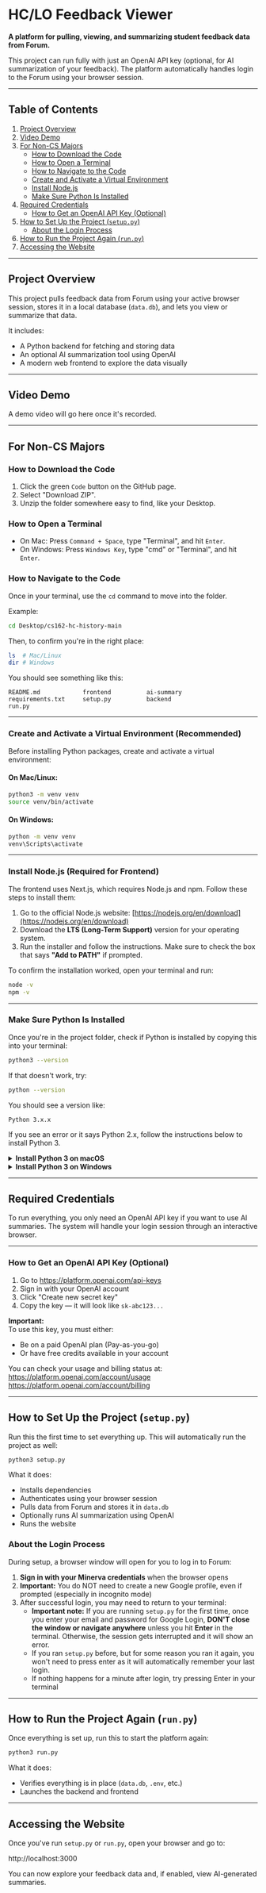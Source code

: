 # HC/LO Feedback Viewer

**A platform for pulling, viewing, and summarizing student feedback data from Forum.**

This project can run fully with just an OpenAI API key (optional, for AI summarization of your feedback). The platform automatically handles login to the Forum using your browser session.

---

## Table of Contents

1. [Project Overview](#project-overview)
2. [Video Demo](#video-demo)
3. [For Non-CS Majors](#for-non-cs-majors)
   - [How to Download the Code](#how-to-download-the-code)
   - [How to Open a Terminal](#how-to-open-a-terminal)
   - [How to Navigate to the Code](#how-to-navigate-to-the-code)
   - [Create and Activate a Virtual Environment](#create-and-activate-a-virtual-environment-recommended)
   - [Install Node.js](#install-nodejs-required-for-frontend)
   - [Make Sure Python Is Installed](#make-sure-python-is-installed)
4. [Required Credentials](#required-credentials)
   - [How to Get an OpenAI API Key (Optional)](#how-to-get-an-openai-api-key-optional)
5. [How to Set Up the Project (`setup.py`)](#how-to-set-up-the-project-setuppy)
   - [About the Login Process](#about-the-login-process)
6. [How to Run the Project Again (`run.py`)](#how-to-run-the-project-again-runpy)
7. [Accessing the Website](#accessing-the-website)


---

## Project Overview

This project pulls feedback data from Forum using your active browser session, stores it in a local database (`data.db`), and lets you view or summarize that data.

It includes:

- A Python backend for fetching and storing data  
- An optional AI summarization tool using OpenAI  
- A modern web frontend to explore the data visually  

---

## Video Demo

A demo video will go here once it's recorded.

---

## For Non-CS Majors

### How to Download the Code

1. Click the green `Code` button on the GitHub page.
2. Select "Download ZIP".
3. Unzip the folder somewhere easy to find, like your Desktop.

### How to Open a Terminal

- On Mac: Press `Command + Space`, type "Terminal", and hit `Enter`.
- On Windows: Press `Windows Key`, type "cmd" or "Terminal", and hit `Enter`.

### How to Navigate to the Code

Once in your terminal, use the `cd` command to move into the folder.

Example:
```bash
cd Desktop/cs162-hc-history-main
```

Then, to confirm you're in the right place:
```bash
ls  # Mac/Linux
dir # Windows
```

You should see something like this:
```arduino
README.md            frontend          ai-summary
requirements.txt     setup.py          backend
run.py
```

---

### Create and Activate a Virtual Environment (Recommended)

Before installing Python packages, create and activate a virtual environment:

#### On Mac/Linux:
```bash
python3 -m venv venv
source venv/bin/activate
```

#### On Windows:
```bash
python -m venv venv
venv\Scripts\activate
```

---

### Install Node.js (Required for Frontend)

The frontend uses Next.js, which requires Node.js and npm. Follow these steps to install them:

1. Go to the official Node.js website: [https://nodejs.org/en/download](https://nodejs.org/en/download)
2. Download the **LTS (Long-Term Support)** version for your operating system.
3. Run the installer and follow the instructions. Make sure to check the box that says **"Add to PATH"** if prompted.

To confirm the installation worked, open your terminal and run:

```bash
node -v
npm -v
```

---

### Make Sure Python Is Installed

Once you're in the project folder, check if Python is installed by copying this into your terminal:

```bash
python3 --version
```

If that doesn't work, try:

```bash
python --version
```

You should see a version like:

```
Python 3.x.x
```

If you see an error or it says Python 2.x, follow the instructions below to install Python 3.

<details>
<summary><strong>Install Python 3 on macOS</strong></summary>

1. Visit [python.org/downloads/mac-osx](https://www.python.org/downloads/mac-osx/)
2. Download the latest version of Python 3.
3. Run the installer and follow the steps.
4. After installation, reopen your terminal and run:

```bash
python3 --version
```

You should now see a version like `Python 3.x.x`.

> Optional: If you're comfortable with Homebrew, you can also run:

```bash
brew install python
```

</details>

<details>
<summary><strong>Install Python 3 on Windows</strong></summary>

1. Visit [python.org/downloads/windows](https://www.python.org/downloads/windows/)
2. Download the latest version of Python 3.
3. When installing:
   - **Check the box** that says "Add Python to PATH"
   - Click "Install Now"
4. After installation, open a new terminal and run:

```bash
python --version
```

You should see a version like `Python 3.x.x`.

</details>

---

## Required Credentials

To run everything, you only need an OpenAI API key if you want to use AI summaries. The system will handle your login session through an interactive browser.

---

### How to Get an OpenAI API Key (Optional)

1. Go to https://platform.openai.com/api-keys  
2. Sign in with your OpenAI account  
3. Click "Create new secret key"  
4. Copy the key — it will look like `sk-abc123...`

**Important:**  
To use this key, you must either:
- Be on a paid OpenAI plan (Pay-as-you-go)
- Or have free credits available in your account

You can check your usage and billing status at:  
https://platform.openai.com/account/usage  
https://platform.openai.com/account/billing

---

## How to Set Up the Project (`setup.py`)

Run this the first time to set everything up. This will automatically run the project as well:

```bash
python3 setup.py
```

What it does:
- Installs dependencies  
- Authenticates using your browser session  
- Pulls data from Forum and stores it in `data.db`  
- Optionally runs AI summarization using OpenAI  
- Runs the website

### About the Login Process

During setup, a browser window will open for you to log in to Forum:

1. **Sign in with your Minerva credentials** when the browser opens
2. **Important:** You do NOT need to create a new Google profile, even if prompted (especially in incognito mode)
3. After successful login, you may need to return to your terminal:
   - **Important note:** If you are running `setup.py` for the first time, once you enter your email and password for Google Login, **DON'T close the window or navigate anywhere** unless you hit **Enter** in the terminal. Otherwise, the session gets interrupted and it will show an error.
   - If you ran `setup.py` before, but for some reason you ran it again, you won't need to press enter as it will automatically remember your last login.
   - If nothing happens for a minute after login, try pressing Enter in your terminal
  
---

## How to Run the Project Again (`run.py`)

Once everything is set up, run this to start the platform again:

```bash
python3 run.py
```

What it does:
- Verifies everything is in place (`data.db`, `.env`, etc.)  
- Launches the backend and frontend  

---

## Accessing the Website

Once you've run `setup.py` or `run.py`, open your browser and go to:

http://localhost:3000

You can now explore your feedback data and, if enabled, view AI-generated summaries.
